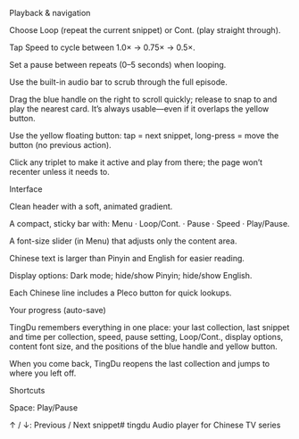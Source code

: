 Playback & navigation

Choose Loop (repeat the current snippet) or Cont. (play straight through).

Tap Speed to cycle between 1.0× → 0.75× → 0.5×.

Set a pause between repeats (0–5 seconds) when looping.

Use the built-in audio bar to scrub through the full episode.

Drag the blue handle on the right to scroll quickly; release to snap to and play the nearest card. It’s always usable—even if it overlaps the yellow button.

Use the yellow floating button: tap = next snippet, long-press = move the button (no previous action).

Click any triplet to make it active and play from there; the page won’t recenter unless it needs to.

Interface

Clean header with a soft, animated gradient.

A compact, sticky bar with: Menu · Loop/Cont. · Pause · Speed · Play/Pause.

A font-size slider (in Menu) that adjusts only the content area.

Chinese text is larger than Pinyin and English for easier reading.

Display options: Dark mode; hide/show Pinyin; hide/show English.

Each Chinese line includes a Pleco button for quick lookups.

Your progress (auto-save)

TingDu remembers everything in one place: your last collection, last snippet and time per collection, speed, pause setting, Loop/Cont., display options, content font size, and the positions of the blue handle and yellow button.

When you come back, TingDu reopens the last collection and jumps to where you left off.

Shortcuts

Space: Play/Pause

↑ / ↓: Previous / Next snippet# tingdu
Audio player for Chinese TV series
